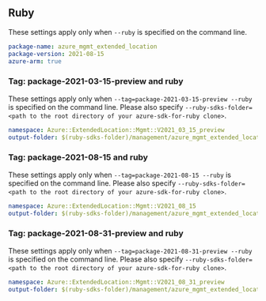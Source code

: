 ## Ruby

These settings apply only when `--ruby` is specified on the command line.

```yaml
package-name: azure_mgmt_extended_location
package-version: 2021-08-15
azure-arm: true
```

### Tag: package-2021-03-15-preview and ruby

These settings apply only when `--tag=package-2021-03-15-preview --ruby` is specified on the command line.
Please also specify `--ruby-sdks-folder=<path to the root directory of your azure-sdk-for-ruby clone>`.

```yaml $(tag) == 'package-2021-03-15-preview' && $(ruby)
namespace: Azure::ExtendedLocation::Mgmt::V2021_03_15_preview
output-folder: $(ruby-sdks-folder)/management/azure_mgmt_extended_location/lib
```

### Tag: package-2021-08-15 and ruby

These settings apply only when `--tag=package-2021-08-15 --ruby` is specified on the command line.
Please also specify `--ruby-sdks-folder=<path to the root directory of your azure-sdk-for-ruby clone>`.

```yaml $(tag) == 'package-2021-08-15' && $(ruby)
namespace: Azure::ExtendedLocation::Mgmt::V2021_08_15
output-folder: $(ruby-sdks-folder)/management/azure_mgmt_extended_location/lib
```

### Tag: package-2021-08-31-preview and ruby

These settings apply only when `--tag=package-2021-08-31-preview --ruby` is specified on the command line.
Please also specify `--ruby-sdks-folder=<path to the root directory of your azure-sdk-for-ruby clone>`.

```yaml $(tag) == 'package-2021-08-31-preview' && $(ruby)
namespace: Azure::ExtendedLocation::Mgmt::V2021_08_31_preview
output-folder: $(ruby-sdks-folder)/management/azure_mgmt_extended_location/lib
```